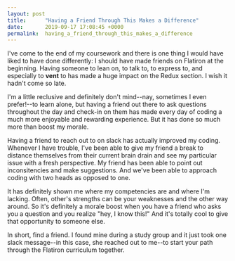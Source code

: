 ```yaml
---
layout: post
title:      "Having a Friend Through This Makes a Difference"
date:       2019-09-17 17:08:45 +0000
permalink:  having_a_friend_through_this_makes_a_difference
---
```



I've come to the end of my coursework and there is one thing I would have liked to have done differently: I should have made friends on Flatiron at the beginning. Having someone to lean on, to talk to, to express to, and especially to **vent** to has made a huge impact on the Redux section. I wish it hadn't come so late.

I'm a little reclusive and definitely don't mind--nay, sometimes I even prefer!--to learn alone, but having a friend out there to ask questions throughout the day and check-in on them has made every day of coding a much more enjoyable and rewarding experience. But it has done so much more than boost my morale.

Having a friend to reach out to on slack has actually improved my coding.  Whenever I have trouble, I've been able to give my friend a break to distance themselves from their current brain drain and see my particular issue with a fresh perspective.  My friend has been able to point out inconsitencies and make suggestions. And we've been able to approach coding with two heads as opposed to one.

It has definitely shown me where my competencies are and where I'm lacking. Often, other's strengths can be your weaknesses and the other way around. So it's definitely a morale boost when you have a friend who asks you a question and you realize "hey, I know this!" And it's totally cool to give that opportunity to someone else.

In short, find a friend. I found mine during a study group and it just took one slack message--in this case, she reached out to me--to start your path through the Flatiron curriculum together.
